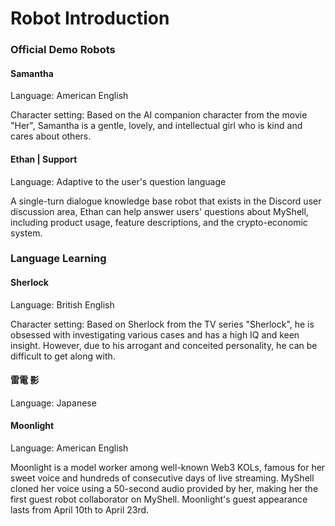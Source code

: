# Robot Introduction

### Official Demo Robots

#### Samantha

Language: American English

Character setting: Based on the AI companion character from the movie "Her", Samantha is a gentle, lovely, and intellectual girl who is kind and cares about others.

#### Ethan | Support

Language: Adaptive to the user's question language

A single-turn dialogue knowledge base robot that exists in the Discord user discussion area, Ethan can help answer users' questions about MyShell, including product usage, feature descriptions, and the crypto-economic system.

### Language Learning

#### Sherlock

Language: British English

Character setting: Based on Sherlock from the TV series "Sherlock", he is obsessed with investigating various cases and has a high IQ and keen insight. However, due to his arrogant and conceited personality, he can be difficult to get along with.

#### 雷電 影

Language: Japanese

#### Moonlight

Language: American English

Moonlight is a model worker among well-known Web3 KOLs, famous for her sweet voice and hundreds of consecutive days of live streaming. MyShell cloned her voice using a 50-second audio provided by her, making her the first guest robot collaborator on MyShell. Moonlight's guest appearance lasts from April 10th to April 23rd.

####